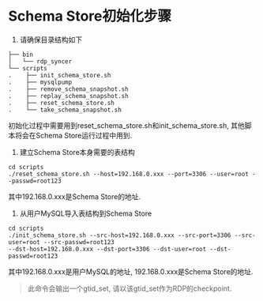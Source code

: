 # Schema Store初始化步骤
1. 请确保目录结构如下
```
├── bin
│   └── rdp_syncer
└── scripts
.    ├── init_schema_store.sh
.    ├── mysqlpump
.    ├── remove_schema_snapshot.sh
.    ├── replay_schema_snapshot.sh
.    ├── reset_schema_store.sh
.    └── take_schema_snapshot.sh
```
初始化过程中需要用到reset_schema_store.sh和init_schema_store.sh, 其他脚本将会在Schema Store运行过程中用到.

1. 建立Schema Store本身需要的表结构
```
cd scripts
./reset_schema_store.sh --host=192.168.0.xxx --port=3306 --user=root --passwd=root123
```
其中192.168.0.xxx是Schema Store的地址.


1. 从用户MySQL导入表结构到Schema Store
```
cd scripts
./init_schema_store.sh --src-host=192.168.0.xxx --src-port=3306 --src-user=root --src-passwd=root123  
--dst-host=192.168.0.xxx --dst-port=3306 --dst-user=root --dst-passwd=root123
```
其中192.168.0.xxx是用户MySQL的地址, 192.168.0.xxx是Schema Store的地址.

> 此命令会输出一个gtid_set, 请以该gtid_set作为RDP的checkpoint.
